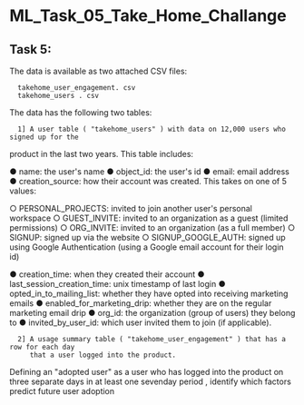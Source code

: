 # ML_Task_05_Take_Home_Challange

## Task 5:
   The data is available as two attached CSV files:
   
      takehome_user_engagement. csv
      takehome_users . csv
      
The data has the following two tables:

      1] A user table ( "takehome_users" ) with data on 12,000 users who signed up for the
product in the last two years. This table includes:

   ● name: the user's name
   ● object_id: the user's id
   ● email: email address
   ● creation_source: how their account was created. This takes on one
 of 5 values:
 
   ○ PERSONAL_PROJECTS: invited to join another user's
      personal workspace
   ○ GUEST_INVITE: invited to an organization as a guest
      (limited permissions)
   ○ ORG_INVITE: invited to an organization (as a full member)
   ○ SIGNUP: signed up via the website
   ○ SIGNUP_GOOGLE_AUTH: signed up using Google
      Authentication (using a Google email account for their login
      id)


   ● creation_time: when they created their account
   ● last_session_creation_time: unix timestamp of last login
   ● opted_in_to_mailing_list: whether they have opted into receiving
      marketing emails
   ● enabled_for_marketing_drip: whether they are on the regular
      marketing email drip
   ● org_id: the organization (group of users) they belong to
   ● invited_by_user_id: which user invited them to join (if applicable).
   
      2] A usage summary table ( "takehome_user_engagement" ) that has a row for each day
         that a user logged into the product.
         

Defining an "adopted user" as a user who has logged into the product on three separate
days in at least one seven­day period , identify which factors predict future user
adoption
